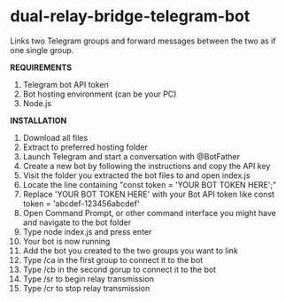 # dual-relay-bridge-telegram-bot
Links two Telegram groups and forward messages between the two as if one single group. 

**REQUIREMENTS**
1) Telegram bot API token
2) Bot hosting environment (can be your PC)
3) Node.js

**INSTALLATION**
1) Download all files
2) Extract to preferred hosting folder
3) Launch Telegram and start a conversation with @BotFather
4) Create a new bot by following the instructions and copy the API key
5) Visit the folder you extracted the bot files to and open index.js
6) Locate the line containing "const token = 'YOUR BOT TOKEN HERE';"
7) Replace 'YOUR BOT TOKEN HERE' with your Bot API token like const token = 'abcdef-123456abcdef'
8) Open Command Prompt, or other command interface you might have and navigate to the bot folder
9) Type node index.js and press enter
10) Your bot is now running
11) Add the bot you created to the two groups you want to link
12) Type /ca in the first group to connect it to the bot
13) Type /cb in the second gorup to connect it to the bot
14) Type /sr to begin relay transmission
15) Type /cr to stop relay transmission
